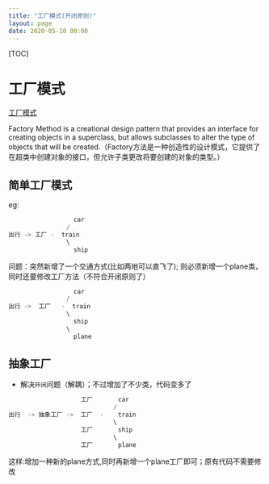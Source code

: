 ```yaml
---
title: "工厂模式(开闭原则)"
layout: page
date: 2020-05-10 00:00
---
```


[TOC]

# 工厂模式

<a href="https://refactoring.guru/design-patterns/factory-method">工厂模式</a>

Factory Method is a creational design pattern that provides an interface for creating objects in a superclass, but allows subclasses to alter the type of objects that will be created.（Factory方法是一种创造性的设计模式，它提供了在超类中创建对象的接口，但允许子类更改将要创建的对象的类型。）

## 简单工厂模式

eg:

```java
                  car
                /  
出行 -> 工厂 -  train
                \
                  ship
```

问题：突然新增了一个交通方式(比如两地可以直飞了); 则必须新增一个plane类，同时还要修改工厂方法（不符合开闭原则了）

```java
                  car
                /  
出行 ->  工厂   -  train
                \
                  ship
                \
                  plane  
```

## 抽象工厂

* 解决`开闭`问题（解耦）；不过增加了不少类，代码变多了

```java
                    工厂       car
                             /  
出行  -> 抽象工厂 ->  工厂  -    train
                             \
                    工厂       ship
                             \
                    工厂       plane
```

这样:增加一种新的plane方式,同时再新增一个plane工厂即可；原有代码不需要修改
